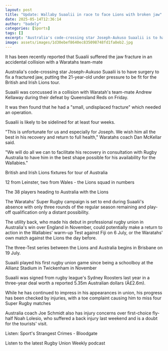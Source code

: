 ```yaml
---
layout: post
title: "Update: Wallaby Suaalii in race to face Lions with broken jaw"
date: 2025-05-14T12:36:14
author: "badely"
categories: [Sports]
tags: []
excerpt: "Australia's code-crossing star Joseph-Aukuso Suaalii is to have surgery to fix a fractured jaw before the British and Irish Lions tour."
image: assets/images/1d30ebef8640ec835098748fd1fa8eb2.jpg
---
```


It has been recently reported that Suaalii suffered the jaw fracture in an accidental collision with a Waratahs team-mate

Australia's code-crossing star Joseph-Aukuso Suaalii is to have surgery to fix a fractured jaw, putting the 21-year-old under pressure to be fit for the British and Irish Lions tour.

Suaalii was concussed in a collision with Waratah's team-mate Andrew Kellaway during their defeat by Queensland Reds on Friday.

It was then found that he had a "small, undisplaced fracture" which needed an operation.

Suaalii is likely to be sidelined for at least four weeks.

"This is unfortunate for us and especially for Joseph. We wish him all the best in his recovery and return to full health," Waratahs coach Dan McKellar said.

"We will do all we can to facilitate his recovery in consultation with Rugby Australia to have him in the best shape possible for his availability for the Wallabies."

British and Irish Lions fixtures for tour of Australia

12 from Leinster, two from Wales - the Lions squad in numbers

The 38 players heading to Australia with the Lions

The Waratahs' Super Rugby campaign is set to end during Suaalii's absence with only three rounds of the regular season remaining and play-off qualification only a distant possibility.

The utility back, who made his debut in professional rugby union in Australia's win over England in November, could potentially make a return to action in the Wallabies' warm-up Test against Fiji on 6 July, or the Waratahs' own match against the Lions the day before.

The three-Test series between the Lions and Australia begins in Brisbane on 19 July.

Suaalii played his first rugby union game since being a schoolboy at the Allianz Stadium in Twickenham in November

Suaalii was signed from rugby league's Sydney Roosters last year in a three-year deal worth a reported 5.35m Australian dollars (Â£2.6m).

While he has continued to impress in his appearances in union, his progress has been checked by injuries, with a toe complaint causing him to miss four Super Rugby matches

Australia coach Joe Schmidt also has injury concerns over first-choice fly-half Noah Lolesio, who suffered a back injury last weekend and is a doubt for the tourists' visit.

Listen: Sport's Strangest Crimes - Bloodgate

Listen to the latest Rugby Union Weekly podcast

